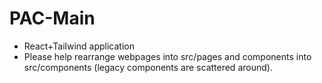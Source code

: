 # PAC-Main

- React+Tailwind application
- Please help rearrange webpages into src/pages and components into src/components (legacy components are scattered around).